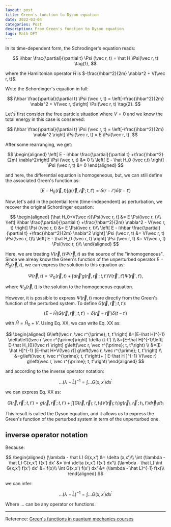 ```yaml
---
layout: post
title: Green's function to Dyson equation
date: 2022-03-04
categories: Post
description: From Green's function to Dyson equation
tags: Math DFT
---
```


In its time-dependent form, the Schrodinger's equation reads:

$$
i\hbar \frac{\partial}{\partial t} \Psi (\vec r, t) = \hat H \Psi(\vec r, t)
\tag{1},
$$

where the Hamiltonian operator $\hat H$ is $-\frac{\hbar^2}{2m} \nabla^2 + V(\vec r, t)$.

Write the Schordinger's equation in full:

$$
i\hbar \frac{\partial}{\partial t} \Psi (\vec r, t) = \left[-\frac{\hbar^2}{2m} \nabla^2 + V(\vec r, t)\right] \Psi(\vec r, t)
\tag{2}.
$$

Let's first consider the free particle situation where $V=0$ and we know the total energy in this case is conserved:

$$
i\hbar \frac{\partial}{\partial t} \Psi (\vec r, t) = \left[-\frac{\hbar^2}{2m} \nabla^2 \right] \Psi(\vec r, t) = E \Psi(\vec r, t).
$$

After some rearranging, we get:

$$
\begin{aligned}
\left[ E - i\hbar \frac{\partial}{\partial t} +\frac{\hbar^2}{2m} \nabla^2\right] \Psi (\vec r, t) &=  0 \\
\left[ E - \hat H_0 (\vec r,t) \right] \Psi (\vec r, t) &=  0
\end{aligned}
$$

and here, the differential equation is homogeneous, but, we can still define the associated Green's function as:

$$
\left[ E - \hat H_0 (\vec r,t) \right] g(\vec r, \vec r'; t, t') =  \delta(r-r') \delta(t-t')
$$

Now, let's add in the potential term (time-independent) as perturbation, we recover the original Schordinger equation:

$$
\begin{aligned}
[\hat H_0+V(\vec r))\Psi(\vec r, t] &= E \Psi(\vec r, t)\\
\left[ i\hbar \frac{\partial}{\partial t} +\frac{\hbar^2}{2m} \nabla^2 - V(\vec r, t) \right] \Psi (\vec r, t) &= E \Psi(\vec r, t)\\
\left[ E - i\hbar \frac{\partial}{\partial t} +\frac{\hbar^2}{2m} \nabla^2 \right] \Psi (\vec r, t) &= V(\vec r, t) \Psi(\vec r, t)\\
\left[ E - \hat H_0 (\vec r, t) \right] \Psi (\vec r, t) &= V(\vec r, t) \Psi(\vec r, t)\\
\end{aligned}
$$

Here, we are treating $V(\vec r, t) \Psi(\vec r, t)$ as the source of the "inhomogeneous".
Since we alreay know the Green's function of the unperturbed operator $E - \hat H_0 (\vec r, t)$, we can express the solution to this equation as:

$$
\Psi (\vec r, t) = \Psi_0 (\vec r, t) + \int d \vec r' g(\vec r, \vec r'; t, t') V(\vec r', t') \Psi(\vec r', t'),
$$

where $\Psi_0 (\vec r, t)$ is the solution to the homogeneous equation.

However, it is possible to express $\Psi (\vec r, t)$ more directly from the Green's function of the perturbed system.
To define $G(\vec r, \vec r'; t,t')$:

$$
(E-\hat H) G(\vec r, \vec r'; t, t') = \delta(\vec r - \vec r') \delta(t-t')
$$

with $\hat H = \hat H_0 + V$. Using Eq. XX, we can write Eq. XX as:

$$
\begin{aligned}
G\left(\vec r, \vec r^{\prime}; t, t'\right) &=[E-\hat H]^{-1} \delta\left(\vec r-\vec r^{\prime}\right) \delta (t-t') \\
&=[E-\hat H]^{-1}\left[ E-\hat H_{0}(\vec r) \right] g\left(\vec r, \vec r^{\prime}; t, t'\right) \\
&=[E-\hat H]^{-1} [E-\hat H+V(\vec r)] g\left(\vec r, \vec r^{\prime}; t, t'\right) \\
&=g\left(\vec r, \vec r^{\prime}; t, t'\right)+ [ E-\hat H ]^{-1} V(\vec r) g\left(\vec r, \vec r^{\prime}; t, t'\right)
\end{aligned}
$$

and according to the inverse operator notation:

$$
\ldots(\lambda-\hat{L})^{-1}=\int \ldots G\left(x, x^{\prime}\right) d x^{\prime}
$$

we can express Eq. XX as:

$$
G\left(\vec r, \vec r^{\prime}; t, t'\right)=g\left(\vec r, \vec r^{\prime}; t, t'\right)+\int \int  G\left(\vec r, \vec r_{1}; t, t_1\right) V\left(\vec r_{1}; t_1\right) g\left(\vec r_{1}, \vec r^{\prime}; t_1, t'\right) d \vec r_{1} dt_1
$$

This result is called the Dyson equation, and it allows us to express the Green's function of the perturbed system in term of the unperturbed one.

## inverse operator notation

Because:

$$
\begin{aligned}
(\lambda - \hat L) G(x,x') &= \delta (x,x')\\
\int (\lambda - \hat L) G(x,x') f(x') dx' &= \int \delta (x,x') f(x') dx'\\
(\lambda - \hat L) \int  G(x,x') f(x') dx' &= f(x)\\
\int  G(x,x') f(x') dx' &= (\lambda - \hat L)^{-1} f(x)\\
\end{aligned}
$$

we can infer:

$$
\ldots(\lambda-\hat{L})^{-1}=\int \ldots G\left(x, x^{\prime}\right) d x^{\prime}
$$

Where $\ldots$ can be any operator or functions.

---
Reference: [Green's functions in quantum mechanics courses](https://arxiv.org/abs/2107.14104)

